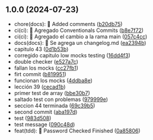 ## 1.0.0 (2024-07-23)

* chore(docs): :memo: Added comments ([b20db75](https://github.com/gvalmana/TSTESTCOURSE/commit/b20db75))
* ci(ci): :green_heart: Agregado Conventionals Commits ([b8e7f72](https://github.com/gvalmana/TSTESTCOURSE/commit/b8e7f72))
* ci(ci): :green_heart: Agregado el cambio a la rama main ([057c4cc](https://github.com/gvalmana/TSTESTCOURSE/commit/057c4cc))
* docs(docs): :memo: Se agrega un changelog.md ([ea2394b](https://github.com/gvalmana/TSTESTCOURSE/commit/ea2394b))
* capitulo 43 ([0d1b53b](https://github.com/gvalmana/TSTESTCOURSE/commit/0d1b53b))
* corregido capitulo low mocks testing ([16dd4f3](https://github.com/gvalmana/TSTESTCOURSE/commit/16dd4f3))
* double checker ([e527a7c](https://github.com/gvalmana/TSTESTCOURSE/commit/e527a7c))
* fallan los mocks ([cc27fb1](https://github.com/gvalmana/TSTESTCOURSE/commit/cc27fb1))
* firt commit ([b819951](https://github.com/gvalmana/TSTESTCOURSE/commit/b819951))
* funcionan los mocks ([4ddba8e](https://github.com/gvalmana/TSTESTCOURSE/commit/4ddba8e))
* lección 39 ([cecad1b](https://github.com/gvalmana/TSTESTCOURSE/commit/cecad1b))
* primer test de array ([bbe30b7](https://github.com/gvalmana/TSTESTCOURSE/commit/bbe30b7))
* saltado test con problemas ([979999e](https://github.com/gvalmana/TSTESTCOURSE/commit/979999e))
* seccion 44 terminada ([69c39b5](https://github.com/gvalmana/TSTESTCOURSE/commit/69c39b5))
* second commit ([aba197d](https://github.com/gvalmana/TSTESTCOURSE/commit/aba197d))
* test ([983d508](https://github.com/gvalmana/TSTESTCOURSE/commit/983d508))
* test message ([090c48d](https://github.com/gvalmana/TSTESTCOURSE/commit/090c48d))
* feat(tdd): :test_tube: Password Checked Finished ([0a85806](https://github.com/gvalmana/TSTESTCOURSE/commit/0a85806))




